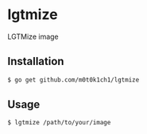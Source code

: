 # lgtmize
LGTMize image

## Installation

``` sh
$ go get github.com/m0t0k1ch1/lgtmize
```

## Usage

``` sh
$ lgtmize /path/to/your/image
```

